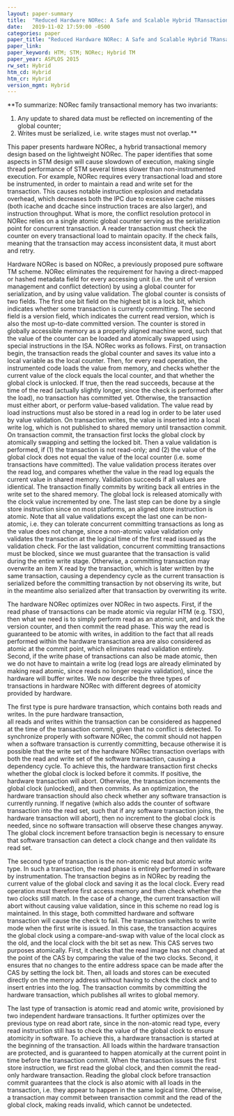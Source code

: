 ```yaml
---
layout: paper-summary
title:  "Reduced Hardware NORec: A Safe and Scalable Hybrid TRansactional Memory"
date:   2019-11-02 17:59:00 -0500
categories: paper
paper_title: "Reduced Hardware NORec: A Safe and Scalable Hybrid TRansactional Memory"
paper_link: 
paper_keyword: HTM; STM; NORec; Hybrid TM
paper_year: ASPLOS 2015
rw_set: Hybrid
htm_cd: Hybrid
htm_cr: Hybrid
version_mgmt: Hybrid
---
```

**To summarize: NORec family transactional memory has two invariants:

1. Any update to shared data must be reflected on incrementing of the global counter;
2. Writes must be serialized, i.e. write stages must not overlap.**

This paper presents hardware NORec, a hybrid transactional memory design based on the lightweight NORec. The paper identifies
that some aspects in STM design will cause slowdown of execution, making single thread performance of STM several times slower
than non-instrumented execution. For example, NORec requires every transactional load and store be instrumented, in order 
to maintain a read and write set for the transaction. This causes notable instruction explosion and metadata overhead, which
decreases both the IPC due to excessive cache misses (both icache and dcache since instruction traces are also larger),
and instruction throughput. What is more, the conflict resolution protocol in NORec relies on a single atomic global counter
serving as the serialization point for concurrent transaction. A reader transaction must check the counter on every transactional
load to maintain opacity. If the check fails, meaning that the transaction may access inconsistent data, it must abort 
and retry.

Hardware NORec is based on NORec, a previously proposed pure software TM scheme. NORec eliminates the requirement for 
having a direct-mapped or hashed metadata field for every accessing unit (i.e. the unit of version management and conflict
detection) by using a global counter for serialization, and by using value validation. The global counter is consists of 
two fields. The first one bit field on the highest bit is a lock bit, which indicates whether some transaction is currently 
committing. The second field is a version field, which indicates the current read version, which is also the most up-to-date 
committed version. The counter is stored in globally accessible memory as a properly aligned machine word, such that the 
value of the counter can be loaded and atomically swapped using special instructions in the ISA. NORec works as follows. 
First, on transaction begin, the transaction reads the global counter and saves its value into a local variable as the 
local counter. Then, for every read operation, the instrumented code loads the value from memory, and checks whether the 
current value of the clock equals the local counter, and that whether the global clock is unlocked. If true, then the read 
succeeds, because at the time of the read (actually slightly longer, since the check is performed after the load), no
transaction has committed yet. Otherwise, the transaction must either abort, or perform value-based validation. The 
value read by load instructions must also be stored in a read log in order to be later used by value validation. On transaction
writes, the value is inserted into a local write log, which is not published to shared memory until transaction commit.
On transaction commit, the transaction first locks the global clock by atomically swapping and setting the locked bit.
Then a value validation is performed, if (1) the transaction is not read-only; and (2) the value of the global clock
does not equal the value of the local counter (i.e. some transactions have committed). The value validation process iterates 
over the read log, and compares whether the value in the read log equals the current value in shared memory. Validiation 
succeeds if all values are idientical. The transaction finally commits by writing back all entries in the write set to 
the shared memory. The global lock is released atomically with the clock value incremented by one. The last step can be 
done by a single store instruction since on most platforms, an aligned store instruction is atomic. Note that all value
validations except the last one can be non-atomic, i.e. they can tolerate concurrent committing transactions as long as 
the value does not change, since a non-atomic value validation only validates the transaction at the logical time
of the first read issued as the validation check. For the last validation, concurrent committing transactions must be blocked,
since we must guarantee that the transaction is valid during the entire write stage. Otherwise, a committing transaction 
may overwrite an item X read by the transaction, which is later written by the same transaction, causing a dependency cycle 
as the current transaction is serialized before the committing transaction by not observing its write, but in the meantime 
also serialized after that transaction by overwriting its write.

The hardware NORec optimizes over NORec in two aspects. First, if the read phase of transactions can be made atomic
via regular HTM (e.g. TSX), then what we need is to simply perform read as an atomic unit, and lock the version counter, 
and then commit the read phase. This way the read is guaranteed to be atomic with writes, in addition to the fact that
all reads performed within the hardware transaction area are also considered as atomic at the commit point, which 
eliminates read validation entirely. Second, if the write phase of transactions can also be made atomic, then we do not 
have to maintain a write log (read logs are already eliminated by making read atomic, since reads no longer require
validation), since the hardware will buffer writes. We now describe the three types of transactions in hardware NORec
with different degrees of atomicity provided by hardware.

The first type is pure hardware transaction, which contains both reads and writes. In the pure hardware transaction,  
all reads and writes within the transaction can be considered as happened at the time of the transaction commit, given
that no conflict is detected. To synchronize properly with software NORec, the commit should not happen when a 
software transaction is currently committing, because otherwise it is possible that the write set of the hardware 
NORec transaction overlaps with both the read and write set of the software transaction, causing a dependency cycle. 
To achieve this, the hardware transaction first checks whether the global clock is locked before it commits. If positive,
the hardware transaction will abort. Otherwise, the transaction increments the global clock (unlocked), and then commits. 
As an optimization, the hardware transaction should also check whether any software transaction is currently running. If 
negative (which also adds the counter of software transaction into the read set, such that if any software transaction
joins, the hardware transaction will abort), then no increment to the global clock is needed, since no software transaction
will observe these changes anyway. The global clock increment before transaction begin is necessary to ensure that
software transaction can detect a clock change and then validate its read set.

The second type of transaction is the non-atomic read but atomic write type. In such a transaction, the read phase is 
entirely performed in software by instrumentation. The transaction begins as in NORec by reading the current value
of the global clock and saving it as the local clock. Every read operation must therefore first access memory
and then check whether the two clocks still match. In the case of a change, the current transaction will abort without
causing value validation, since in this scheme no read log is maintained. In this stage, both committed hardware and software
transaction will cause the check to fail. The transaction switches to write mode when the first write is issued. In this 
case, the transaction acquires the global clock using a compare-and-swap with value of the local clock as the old,
and the local clock with the bit set as new. This CAS serves two purposes atomically. First, it checks that the read image
has not changed at the point of the CAS by comparing the value of the two clocks. Second, it ensures that no changes to 
the entire address space can be made after the CAS by setting the lock bit. Then, all loads and stores can be executed 
directly on the memory address without having to check the clock and to insert entries into the log. The transaction commits
by committing the hardware transaction, which publishes all writes to global memory. 

The last type of transaction is atomic read and atomic write, provisioned by two independent hardware transactions. It further
optimizes over the previous type on read abort rate, since in the non-atomic read type, every read instruction still has 
to check the value of the global clock to ensure atomicity in software. To achieve this, a hardware transaction is started
at the beginning of the transaction. All loads within the hardware transaction are protected, and is guaranteed to happen
atomically at the current point in time before the transaction commit. When the transaction issues the first store instruction,
we first read the global clock, and then commit the read-only hardware transaction. Reading the global clock before transaction
commit guarantees that the clock is also atomic with all loads in the transaction, i.e. they appear to happen in the same 
logical time. Otherwise, a transaction may commit between transaction commit and the read of the global clock, making 
reads invalid, which cannot be undetected.